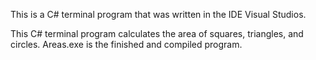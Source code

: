 This is a C# terminal program that was written in the IDE Visual Studios.

This C# terminal program calculates the area of squares, triangles, and circles. Areas.exe is the finished and compiled program. 
